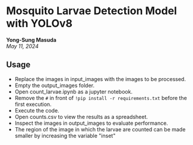 # Mosquito Larvae Detection Model with YOLOv8

**Yong-Sung Masuda**  
*May 11, 2024*

## Usage

- Replace the images in input_images with the images to be processed.
- Empty the output_images folder.
- Open count_larvae.ipynb as a jupyter notebook.
- Remove the ```#``` in front of ```!pip install -r requirements.txt``` before the first execution.
- Execute the code.
- Open counts.csv to view the results as a spreadsheet.
- Inspect the images in output_images to evaluate performance.
- The region of the image in which the larvae are counted can be made smaller by increasing the variable "inset"
